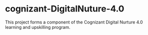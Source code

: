 # cognizant-DigitalNuture-4.0
This project forms a component of the Cognizant Digital Nurture 4.0 learning and upskilling program.
